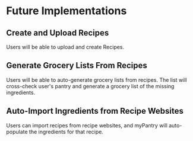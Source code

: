 # Future Implementations

## Create and Upload Recipes
Users will be able to upload and create Recipes.

## Generate Grocery Lists From Recipes
Users will be able to auto-generate grocery lists from recipes. The list
will cross-check user's pantry and generate a grocery list of the
missing ingredients.

## Auto-Import Ingredients from Recipe Websites
Users can import recipes from recipe websites, and myPantry will
auto-populate the ingredients for that recipe.
